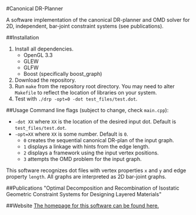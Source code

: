 #Canonical DR-Planner

A software implementation of the canonical DR-planner and OMD solver for 2D, independent, bar-joint constraint systems (see publications).

##Installation
1. Install all dependencies.
    - OpenGL 3.3
    - GLEW
    - GLFW
    - Boost (specifically boost_graph)
2. Download the repository.
3. Run `make` from the repository root directory. You may need to alter `Makefile` to reflect the location of libraries on your system.
4. Test with `./drp -opt=0 -dot test_files/test.dot`.

##Usage
Command line flags (subject to change, check `main.cpp`):

- `-dot XX` where `XX` is the location of the desired input dot. Default is `test_files/test.dot`.
- `-opt=XX` where `XX` is some number. Default is `0`.
    - `0` creates the sequential canonical DR-plan of the input graph.
    - `1` displays a linkage with hints from the edge length.
    - `2` displays a framework using the input vertex positions.
    - `3` attempts the OMD problem for the input graph.

This software recognizes dot files with vertex properties `x` and `y` and edge property `length`. All graphs are interpreted as 2D bar-joint graphs.

##Publications
"Optimal Decomposition and Recombination of Isostatic Geometric Constraint Systems for Designing Layered Materials"

##Website
[The homepage for this software can be found here.](http://cise.ufl.edu/~tbaker/drp)
